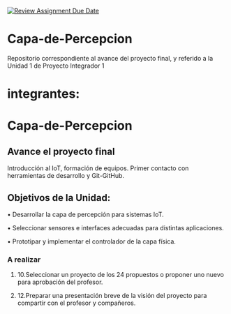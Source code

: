 [![Review Assignment Due Date](https://classroom.github.com/assets/deadline-readme-button-24ddc0f5d75046c5622901739e7c5dd533143b0c8e959d652212380cedb1ea36.svg)](https://classroom.github.com/a/6DmeHhP6)
# Capa-de-Percepcion
Repositorio correspondiente al avance del proyecto final, y referido a la Unidad 1 de Proyecto Integrador 1

# integrantes:



# Capa-de-Percepcion


## Avance el proyecto final 
Introducción al IoT, formación de equipos. Primer contacto con herramientas de desarrollo y Git-GitHub.

## **Objetivos de la Unidad:**  

• Desarrollar la capa de percepción para sistemas IoT.

• Seleccionar sensores e interfaces adecuadas para distintas aplicaciones.

• Prototipar y implementar el controlador de la capa física.


### A realizar   

1. 10.Seleccionar un proyecto de los 24 propuestos o proponer uno nuevo para
aprobación del profesor.

 2. 12.Preparar una presentación breve de la visión del proyecto para compartir
con el profesor y compañeros.


